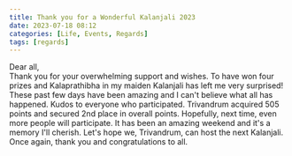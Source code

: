 ```yaml
---
title: Thank you for a Wonderful Kalanjali 2023
date: 2023-07-18 08:12
categories: [Life, Events, Regards]
tags: [regards]
---
```


Dear all,
\
Thank you for your overwhelming support and wishes. To have won four prizes and Kalaprathibha in my maiden Kalanjali has left me very surprised! These past few days have been amazing and I can't believe what all has happened. Kudos to everyone who participated. Trivandrum acquired 505 points and secured 2nd place in overall points. Hopefully, next time, even more people will participate. It has been an amazing weekend and it's a memory I'll cherish. Let's hope we, Trivandrum, can host the next Kalanjali. Once again, thank you and congratulations to all.
